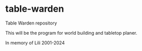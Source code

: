 # table-warden
Table Warden repository

This will be the program for world building and tabletop planer.

In memory of Lili 2001-2024
